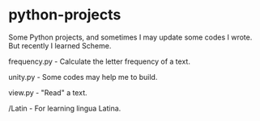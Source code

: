 python-projects
=========

Some Python projects, and sometimes I may update some codes I wrote. But recently I learned Scheme.

frequency.py - Calculate the letter frequency of a text.

unity.py - Some codes may help me to build.

view.py - "Read" a text.

/Latin - For learning lingua Latina.
